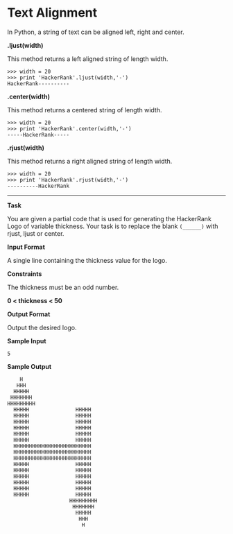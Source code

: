 Text Alignment
================

In Python, a string of text can be aligned left, right and center.

**.ljust(width)**

This method returns a left aligned string of length width.
```
>>> width = 20
>>> print 'HackerRank'.ljust(width,'-')
HackerRank----------  
```

**.center(width)**

This method returns a centered string of length width.
```
>>> width = 20
>>> print 'HackerRank'.center(width,'-')
-----HackerRank-----
```

**.rjust(width)**

This method returns a right aligned string of length width.
```
>>> width = 20
>>> print 'HackerRank'.rjust(width,'-')
----------HackerRank
```
***

**Task**

You are given a partial code that is used for generating the HackerRank Logo of variable thickness.
Your task is to replace the blank `(______)` with rjust, ljust or center.

**Input Format**

A single line containing the thickness value for the logo.

**Constraints**

The thickness must be an odd number.

**0 < thickness < 50**

**Output Format**

Output the desired logo.

**Sample Input**
```
5
```

**Sample Output**
```
    H    
   HHH   
  HHHHH  
 HHHHHHH 
HHHHHHHHH
  HHHHH               HHHHH             
  HHHHH               HHHHH             
  HHHHH               HHHHH             
  HHHHH               HHHHH             
  HHHHH               HHHHH             
  HHHHH               HHHHH             
  HHHHHHHHHHHHHHHHHHHHHHHHH   
  HHHHHHHHHHHHHHHHHHHHHHHHH   
  HHHHHHHHHHHHHHHHHHHHHHHHH   
  HHHHH               HHHHH             
  HHHHH               HHHHH             
  HHHHH               HHHHH             
  HHHHH               HHHHH             
  HHHHH               HHHHH             
  HHHHH               HHHHH             
                    HHHHHHHHH 
                     HHHHHHH  
                      HHHHH   
                       HHH    
                        H 
```
</br>